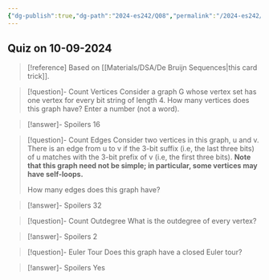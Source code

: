 ```yaml
---
{"dg-publish":true,"dg-path":"2024-es242/Q08","permalink":"/2024-es242/q08/","hide":true}
---
```



## Quiz on 10-09-2024


<div class="transclusion internal-embed is-loaded"><div class="markdown-embed">




> [!reference] Based on [[Materials/DSA/De Bruijn Sequences\|this card trick]].

> [!question]- Count Vertices
> Consider a graph G whose vertex set has one vertex for every bit string of length 4. How many vertices does this graph have? Enter a number (not a word).

> [!answer]- Spoilers
> 16

> [!question]- Count Edges
> Consider two vertices in this graph, u and v. There is an edge from u to v if the 3-bit suffix (i.e, the last three bits) of u matches with the 3-bit prefix of v (i.e, the first three bits). **Note that this graph need not be simple; in particular, some vertices may have self-loops.** 
> 
> How many edges does this graph have?

> [!answer]- Spoilers
> 32


> [!question]- Count Outdegree
> What is the outdegree of every vertex?

> [!answer]- Spoilers
> 2

> [!question]- Euler Tour
> Does this graph have a closed Euler tour?

> [!answer]- Spoilers
> Yes

</div></div>
